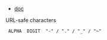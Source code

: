 
- [doc](https://www.npmjs.cn/getting-started/installing-node/)

URL-safe characters 
```
 ALPHA  DIGIT  "-" / "." / "_" / "~"
```